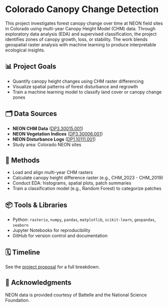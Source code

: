 # Colorado Canopy Change Detection

This project investigates forest canopy change over time at NEON field sites in Colorado using multi-year Canopy Height Model (CHM) data. Through exploratory data analysis (EDA) and supervised classification, the project identifies zones of canopy growth, loss, or stability. The work blends geospatial raster analysis with machine learning to produce interpretable ecological insights.

## 📊 Project Goals
- Quantify canopy height changes using CHM raster differencing
- Visualize spatial patterns of forest disturbance and regrowth
- Train a machine learning model to classify land cover or canopy change zones

## 🗂️ Data Sources
- **NEON CHM Data** ([DP3.30015.001](https://data.neonscience.org/data-products/DP3.30015.001))
- **NEON Vegetation Indices** ([DP3.30006.001](https://data.neonscience.org/data-products/DP3.30006.001))
- **NEON Disturbance Logs** ([DP1.10111.001](https://data.neonscience.org/data-products/DP1.10111.001))
- Study area: Colorado NEON sites

## 🧠 Methods
- Load and align multi-year CHM rasters
- Calculate canopy height difference raster (e.g., CHM_2023 - CHM_2019)
- Conduct EDA: histograms, spatial plots, patch summaries
- Train a classification model (e.g., Random Forest) to categorize patches

## 📦 Tools & Libraries
- Python: `rasterio`, `numpy`, `pandas`, `matplotlib`, `scikit-learn`, `geopandas`, `seaborn`
- Jupyter Notebooks for reproducibility
- GitHub for version control and documentation

## 🗓️ Timeline
See the [project proposal](./MacBarth_project_proposal.pdf) for a full breakdown.

## 🤝 Acknowledgments
NEON data is provided courtesy of Battelle and the National Science Foundation.

